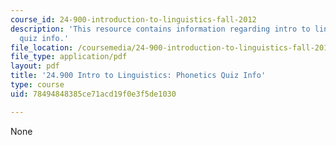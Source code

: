 ```yaml
---
course_id: 24-900-introduction-to-linguistics-fall-2012
description: 'This resource contains information regarding intro to linguistics: phonetics
  quiz info.'
file_location: /coursemedia/24-900-introduction-to-linguistics-fall-2012/78494848385ce71acd19f0e3f5de1030_MIT24_900F12_PhonticQzInfo.pdf
file_type: application/pdf
layout: pdf
title: '24.900 Intro to Linguistics: Phonetics Quiz Info'
type: course
uid: 78494848385ce71acd19f0e3f5de1030

---
```

None